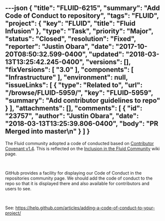 ---json
{
  "title": "FLUID-6215",
  "summary": "Add Code of Conduct to repository",
  "tags": "FLUID",
  "project": {
    "key": "FLUID",
    "title": "Fluid Infusion"
  },
  "type": "Task",
  "priority": "Major",
  "status": "Closed",
  "resolution": "Fixed",
  "reporter": "Justin Obara",
  "date": "2017-10-20T08:50:32.599-0400",
  "updated": "2018-03-13T13:25:42.245-0400",
  "versions": [],
  "fixVersions": [
    "3.0"
  ],
  "components": [
    "Infrastructure"
  ],
  "environment": null,
  "issueLinks": [
    {
      "type": "Related to",
      "url": "/browse/FLUID-5959/",
      "key": "FLUID-5959",
      "summary": "Add contributor guidelines to repo"
    }
  ],
  "attachments": [],
  "comments": [
    {
      "id": "23757",
      "author": "Justin Obara",
      "date": "2018-03-13T13:25:39.806-0400",
      "body": "PR Merged into master\n"
    }
  ]
}
---
The Fluid community adopted a code of conducted based on [Contributor Covenant v1.4](https://www.contributor-covenant.org/version/1/4/code-of-conduct.html). This is reflected on the [Inclusion in the Fluid Community](https://wiki.fluidproject.org/display/fluid/Inclusion+in+the+Fluid+Community) wiki page.

 

GitHub provides a facility for displaying our Code of Conduct in the repositories community page. We should add the code of conduct to the repo so that it is displayed there and also available for contributors and users to see.

 

See: <https://help.github.com/articles/adding-a-code-of-conduct-to-your-project/>

        